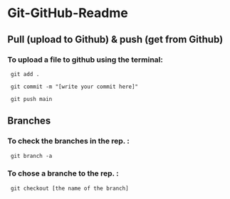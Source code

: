 # Git-GitHub-Readme

## Pull (upload to Github) & push (get from Github)
### To upload a file to github using the terminal:

```
 git add .

 git commit -m "[write your commit here]"

 git push main

```
## Branches 

### To check the branches in the rep. :

``` 
 git branch -a  
```
### To chose a branche to the rep. :

``` 
 git checkout [the name of the branch]
```